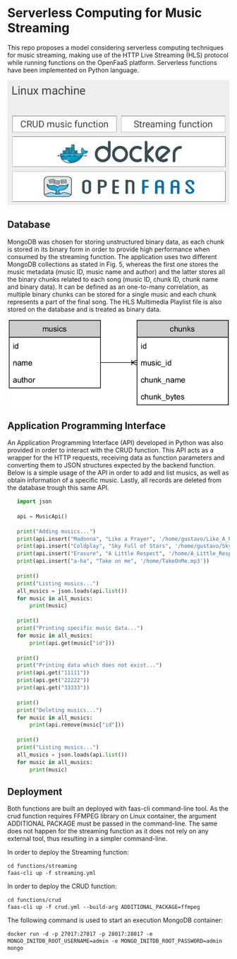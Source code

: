 # Serverless Computing for Music Streaming

This repo proposes a model considering serverless computing techniques for music streaming, making use of the HTTP Live Streaming (HLS) protocol while running functions on the OpenFaaS platform. Serverless functions have been implemented on Python language.

!['Application layers' Application layers](img/layers.png)

## Database

MongoDB was chosen for storing unstructured binary data, as each chunk is stored in its binary form in order to provide high performance when consumed by the streaming function. The application uses two different MongoDB collections as stated in Fig. 5, whereas the first one stores the music metadata (music ID, music name and author) and the latter stores all the binary chunks related to each song (music ID, chunk ID, chunk name and binary data). It can be defined as an one-to-many correlation, as multiple binary chunks can be stored for a single music and each chunk represents a part of the final song. The HLS Multimedia Playlist file is also stored on the database and is treated as binary data.

!['Database' Database](img/database.png)

## Application Programming Interface

An Application Programming Interface (API) developed in Python was also provided in order to interact with the CRUD function. This API acts as a wrapper for the HTTP requests, receiving data as function parameters and converting them to JSON structures expected by the backend function. Below is a simple usage of the API in order to add and list musics, as well as obtain information of a specific music. Lastly, all records are deleted from the database trough this same API.

 ```python
    import json

    api = MusicApi()

    print("Adding musics...")
    print(api.insert("Madonna", "Like a Prayer", '/home/gustavo/Like_A_Prayer.mp3'))
    print(api.insert("Coldplay", "Sky Full of Stars", '/home/gustavo/SkyFullOfStars.mp3'))
    print(api.insert("Erasure", "A Little Respect", '/home/A_Little_Respect.mp3'))
    print(api.insert("a-ha", "Take on me", '/home/TakeOnMe.mp3'))

    print()
    print("Listing musics...")
    all_musics = json.loads(api.list())
    for music in all_musics:
        print(music)

    print()
    print("Printing specific music data...")
    for music in all_musics:
        print(api.get(music["id"]))

    print()
    print("Printing data which does not exist...")
    print(api.get("11111"))
    print(api.get("22222"))
    print(api.get("33333"))

    print()
    print("Deleting musics...")
    for music in all_musics:
        print(api.remove(music["id"]))

    print()
    print("Listing musics...")
    all_musics = json.loads(api.list())
    for music in all_musics:
        print(music)
 ```

## Deployment

Both functions are built an deployed with faas-cli command-line tool. As the crud function requires FFMPEG library on Linux container, the argument ADDITIONAL PACKAGE must be passed in the command-line. The same does not happen for the streaming function as it does not rely on any external tool, thus resulting in a simpler command-line.

In order to deploy the Streaming function:
 
    cd functions/streaming
    faas-cli up -f streaming.yml

In order to deploy the CRUD function:
    
    cd functions/crud
    faas-cli up -f crud.yml --build-arg ADDITIONAL_PACKAGE=ffmpeg

The following command is used to start an execution MongoDB container:

    docker run -d -p 27017:27017 -p 28017:28017 -e MONGO_INITDB_ROOT_USERNAME=admin -e MONGO_INITDB_ROOT_PASSWORD=admin mongo